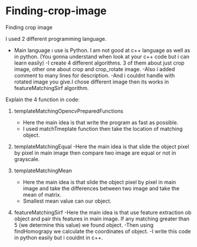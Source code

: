 # Finding-crop-image
Finding crop image

I used 2 different programming language. 
  - Main language ı use is Python. I am not good at c++ language as well as in python. (You gonna understand when look at your c++ code but i can learn easily)
  -I create 4 different algorithms. 3 of them about just crop image, other one about crop and crop_rotate image. 
  -Also i added comment to many lines for description.
  -And i couldnt handle with rotated image you give.I chose different image then its works in featureMatchingSirf algorithm.

Explain the 4 function in code:

1) templateMatchingOpencvPreparedFunctions
    - Here the main idea is that write the program as fast as possible.
    - I used matchTmeplate function then take the location of matching object.
    
2) templateMatchingEqual
    -Here the main idea is that slide the object pixel by pixel in main image then compare two image are equal or not in grayscale.
    
3) templateMatchingMean
    - Here the main idea is that slide the object pixel by pixel in main image and take the differences between two image and take the mean of matrix.
    - Smallest mean value can our object.
    
4) featureMatchingSirf
    -Here the main idea is that use feature extraction ob object and pair this features in main image. If any matching greater than 5 (we determine this value) we found object.
    -Then using findHomograpy we calculate the coordinates of object.
    -I write this code in python easily but i couldnt in c++. 
    
    
